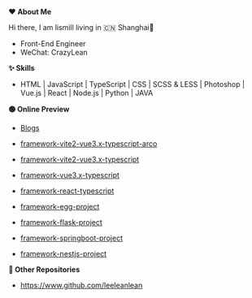 <!--
**lismill/lismill** is a ✨ _special_ ✨ repository because its `README.md` (this file) appears on your GitHub profile.

Here are some ideas to get you started:

- 🔭 I’m currently working on ...
- 🌱 I’m currently learning ...
- 👯 I’m looking to collaborate on ...
- 🤔 I’m looking for help with ...
- 💬 Ask me about ...
- 📫 How to reach me: ...
- 😄 Pronouns: ...
- ⚡ Fun fact: ...
-->
**❤️️ About Me**

Hi there, I am lismill living in 🇨🇳 Shanghai👋

* Front-End Engineer
* WeChat: CrazyLean

**✨ Skills**

* HTML | JavaScript | TypeScript | CSS | SCSS & LESS | Photoshop | Vue.js | React | Node.js | Python | JAVA

**🟢 Online Preview**

* [Blogs](https://github.com/leeleanlean/Blogs)

* [framework-vite2-vue3.x-typescript-arco](https://lismill.github.io/vite2-vue3.x-typescript-arco-framework)
* [framework-vite2-vue3.x-typescript](https://lismill.github.io/vite2-vue3.x-typescript-framework)
* [framework-vue3.x-typescript](https://lismill.github.io/vue3.x-typescript-framework)
* [framework-react-typescript](https://lismill.github.io/react-typescript-framework)
* [framework-egg-project](https://github.com/lismill/create_egg_project)
* [framework-flask-project](https://github.com/leeleanlean/create_python_flask_project)
* [framework-springboot-project](https://github.com/leeleanlean/create_springboot_project)
* [framework-nestjs-project](https://github.com/lismill/create-nestjs-project)

**🍉 Other Repositories**

* https://www.github.com/leeleanlean
